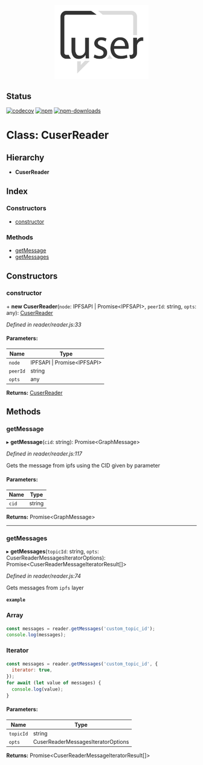 <p align="center">
  <a href="./"><img width="250" src="https://raw.githubusercontent.com/rubeniskov/cuser/master/docs/logo.svg" alt="cuser logo" /></a>
</p>

## Status
[![codecov](https://codecov.io/gh/rubeniskov/cuser/branch/master/graph/badge.svg?flag=reader)](https://codecov.io/gh/rubeniskov/cuser)
[![npm](https://img.shields.io/npm/v/@cuser/reader.svg)](https://www.npmjs.com/package/@cuser/reader)
[![npm-downloads](https://img.shields.io/npm/dw/@cuser/reader)](https://www.npmjs.com/package/@cuser/reader)


# Class: CuserReader

## Hierarchy

* **CuserReader**

## Index

### Constructors

* [constructor](cuserreader.md#constructor)

### Methods

* [getMessage](cuserreader.md#getmessage)
* [getMessages](cuserreader.md#getmessages)

## Constructors

### constructor

\+ **new CuserReader**(`node`: IPFSAPI \| Promise\<IPFSAPI>, `peerId`: string, `opts`: any): [CuserReader](cuserreader.md)

*Defined in reader/reader.js:33*

#### Parameters:

Name | Type |
------ | ------ |
`node` | IPFSAPI \| Promise\<IPFSAPI> |
`peerId` | string |
`opts` | any |

**Returns:** [CuserReader](cuserreader.md)

## Methods

### getMessage

▸ **getMessage**(`cid`: string): Promise\<GraphMessage>

*Defined in reader/reader.js:117*

Gets the message from ipfs using the CID given by parameter

#### Parameters:

Name | Type |
------ | ------ |
`cid` | string |

**Returns:** Promise\<GraphMessage>

___

### getMessages

▸ **getMessages**(`topicId`: string, `opts`: CuserReaderMessagesIteratorOptions): Promise\<CuserReaderMessageIteratorResult[]>

*Defined in reader/reader.js:74*

Gets messages from `ipfs` layer

**`example`** 
### Array
```javascript
const messages = reader.getMessages('custom_topic_id');
console.log(messages);
```
### Iterator
```javascript
const messages = reader.getMessages('custom_topic_id', {
  iterator: true,
});
for await (let value of messages) {
  console.log(value);
}
```

#### Parameters:

Name | Type |
------ | ------ |
`topicId` | string |
`opts` | CuserReaderMessagesIteratorOptions |

**Returns:** Promise\<CuserReaderMessageIteratorResult[]>
